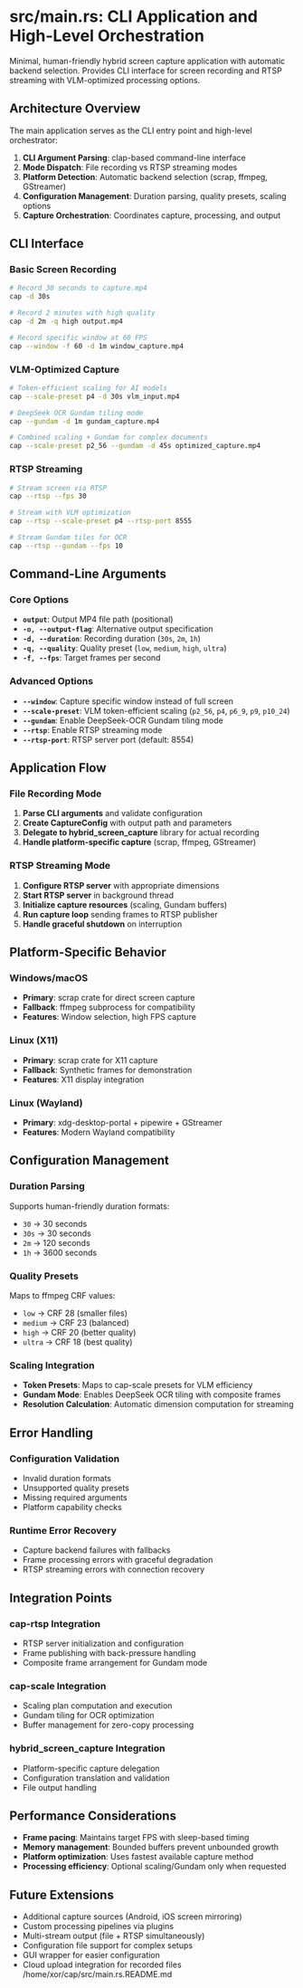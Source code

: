# src/main.rs: CLI Application and High-Level Orchestration

Minimal, human-friendly hybrid screen capture application with automatic backend selection. Provides CLI interface for screen recording and RTSP streaming with VLM-optimized processing options.

## Architecture Overview

The main application serves as the CLI entry point and high-level orchestrator:

1. **CLI Argument Parsing**: clap-based command-line interface
2. **Mode Dispatch**: File recording vs RTSP streaming modes
3. **Platform Detection**: Automatic backend selection (scrap, ffmpeg, GStreamer)
4. **Configuration Management**: Duration parsing, quality presets, scaling options
5. **Capture Orchestration**: Coordinates capture, processing, and output

## CLI Interface

### Basic Screen Recording
```bash
# Record 30 seconds to capture.mp4
cap -d 30s

# Record 2 minutes with high quality
cap -d 2m -q high output.mp4

# Record specific window at 60 FPS
cap --window -f 60 -d 1m window_capture.mp4
```

### VLM-Optimized Capture
```bash
# Token-efficient scaling for AI models
cap --scale-preset p4 -d 30s vlm_input.mp4

# DeepSeek OCR Gundam tiling mode
cap --gundam -d 1m gundam_capture.mp4

# Combined scaling + Gundam for complex documents
cap --scale-preset p2_56 --gundam -d 45s optimized_capture.mp4
```

### RTSP Streaming
```bash
# Stream screen via RTSP
cap --rtsp --fps 30

# Stream with VLM optimization
cap --rtsp --scale-preset p4 --rtsp-port 8555

# Stream Gundam tiles for OCR
cap --rtsp --gundam --fps 10
```

## Command-Line Arguments

### Core Options
- **`output`**: Output MP4 file path (positional)
- **`-o, --output-flag`**: Alternative output specification
- **`-d, --duration`**: Recording duration (`30s`, `2m`, `1h`)
- **`-q, --quality`**: Quality preset (`low`, `medium`, `high`, `ultra`)
- **`-f, --fps`**: Target frames per second

### Advanced Options
- **`--window`**: Capture specific window instead of full screen
- **`--scale-preset`**: VLM token-efficient scaling (`p2_56`, `p4`, `p6_9`, `p9`, `p10_24`)
- **`--gundam`**: Enable DeepSeek-OCR Gundam tiling mode
- **`--rtsp`**: Enable RTSP streaming mode
- **`--rtsp-port`**: RTSP server port (default: 8554)

## Application Flow

### File Recording Mode
1. **Parse CLI arguments** and validate configuration
2. **Create CaptureConfig** with output path and parameters
3. **Delegate to hybrid_screen_capture** library for actual recording
4. **Handle platform-specific capture** (scrap, ffmpeg, GStreamer)

### RTSP Streaming Mode
1. **Configure RTSP server** with appropriate dimensions
2. **Start RTSP server** in background thread
3. **Initialize capture resources** (scaling, Gundam buffers)
4. **Run capture loop** sending frames to RTSP publisher
5. **Handle graceful shutdown** on interruption

## Platform-Specific Behavior

### Windows/macOS
- **Primary**: scrap crate for direct screen capture
- **Fallback**: ffmpeg subprocess for compatibility
- **Features**: Window selection, high FPS capture

### Linux (X11)
- **Primary**: scrap crate for X11 capture
- **Fallback**: Synthetic frames for demonstration
- **Features**: X11 display integration

### Linux (Wayland)
- **Primary**: xdg-desktop-portal + pipewire + GStreamer
- **Features**: Modern Wayland compatibility

## Configuration Management

### Duration Parsing
Supports human-friendly duration formats:
- `30` → 30 seconds
- `30s` → 30 seconds
- `2m` → 120 seconds
- `1h` → 3600 seconds

### Quality Presets
Maps to ffmpeg CRF values:
- `low` → CRF 28 (smaller files)
- `medium` → CRF 23 (balanced)
- `high` → CRF 20 (better quality)
- `ultra` → CRF 18 (best quality)

### Scaling Integration
- **Token Presets**: Maps to cap-scale presets for VLM efficiency
- **Gundam Mode**: Enables DeepSeek OCR tiling with composite frames
- **Resolution Calculation**: Automatic dimension computation for streaming

## Error Handling

### Configuration Validation
- Invalid duration formats
- Unsupported quality presets
- Missing required arguments
- Platform capability checks

### Runtime Error Recovery
- Capture backend failures with fallbacks
- Frame processing errors with graceful degradation
- RTSP streaming errors with connection recovery

## Integration Points

### cap-rtsp Integration
- RTSP server initialization and configuration
- Frame publishing with back-pressure handling
- Composite frame arrangement for Gundam mode

### cap-scale Integration
- Scaling plan computation and execution
- Gundam tiling for OCR optimization
- Buffer management for zero-copy processing

### hybrid_screen_capture Integration
- Platform-specific capture delegation
- Configuration translation and validation
- File output handling

## Performance Considerations

- **Frame pacing**: Maintains target FPS with sleep-based timing
- **Memory management**: Bounded buffers prevent unbounded growth
- **Platform optimization**: Uses fastest available capture method
- **Processing efficiency**: Optional scaling/Gundam only when requested

## Future Extensions

- Additional capture sources (Android, iOS screen mirroring)
- Custom processing pipelines via plugins
- Multi-stream output (file + RTSP simultaneously)
- Configuration file support for complex setups
- GUI wrapper for easier configuration
- Cloud upload integration for recorded files</content>
<parameter name="filePath">/home/xor/cap/src/main.rs.README.md